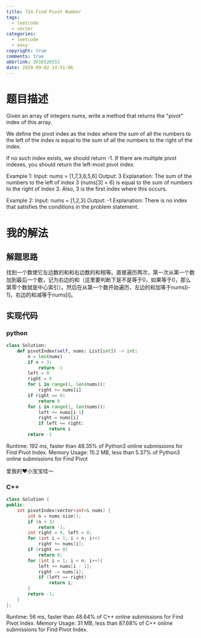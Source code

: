 ```yaml
---
title: 724.Find Pivot Number
tags:
  - leetcode
  - vector
categories:
  - leetcode
  - easy
copyright: true
comments: true
abbrlink: 2616520552
date: 2020-09-02 14:51:06
---
```

# 题目描述
Given an array of integers nums, write a method that returns the "pivot" index of this array.

We define the pivot index as the index where the sum of all the numbers to the left of the index is equal to the sum of all the numbers to the right of the index.

If no such index exists, we should return -1. If there are multiple pivot indexes, you should return the left-most pivot index.

Example 1:
Input: nums = [1,7,3,6,5,6]
Output: 3
Explanation:
The sum of the numbers to the left of index 3 (nums[3] = 6) is equal to the sum of numbers to the right of index 3.
Also, 3 is the first index where this occurs.

Example 2:
Input: nums = [1,2,3]
Output: -1
Explanation:
There is no index that satisfies the conditions in the problem statement.
# 我的解法
## 解题思路
找到一个数使它左边数的和和右边数的和相等。直接遍历两次，第一次从第一个数加到最后一个数，记为右边的和（这里要判断下是不是等于0，如果等于0，那么第零个数就是中心索引）。然后在从第一个数开始遍历，左边的和加等于nums\[i-1\]，右边的和减等于nums\[i\]。
## 实现代码
### python
```python
class Solution:
    def pivotIndex(self, nums: List[int]) -> int:
        n = len(nums)
        if n < 3:
            return -1
        left = 0
        right = 0
        for i in range(1, len(nums)):
            right += nums[i]
        if right == 0:
            return 0
        for i in range(1, len(nums)):
            left += nums[i-1]
            right-= nums[i]
            if left == right:
                return i
        return -1
```
Runtime: 192 ms, faster than 48.35% of Python3 online submissions for Find Pivot Index.
Memory Usage: 15.2 MB, less than 5.37% of Python3 online submissions for Find Pivot

爱我的❤️小宝宝哇～

### C++
```C++
class Solution {
public:
    int pivotIndex(vector<int>& nums) {
        int n = nums.size();
        if (n < 3)
            return -1;
        int right = 0, left = 0;
        for (int i = 1; i < n; i++)
            right += nums[i];
        if (right == 0)
            return 0;
        for (int i = 1; i < n; i++){
            left += nums[i - 1];
            right -= nums[i];
            if (left == right)
                return i;
        }
        return -1;
    }
};
```
Runtime: 56 ms, faster than 48.64% of C++ online submissions for Find Pivot Index.
Memory Usage: 31 MB, less than 87.68% of C++ online submissions for Find Pivot Index.